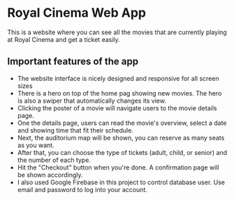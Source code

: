 # Royal Cinema Web App

This is a website where you can see all the movies that are currently playing at Royal Cinema and get a ticket easily.

## Important features of the app
- The website interface is nicely designed and responsive for all screen sizes 
- There is a hero on top of the home pag showing new movies. The hero is also a swiper that automatically changes its view.
- Clicking the poster of a movie will navigate users to the movie details page. 
- One the details page, users can read the movie's overview, select a date and showing time that fit their schedule. 
- Next, the auditorium map will be shown, you can reserve as many seats as you want.
- After that, you can choose the type of tickets (adult, child, or senior) and the number of each type.
- Hit the "Checkout" button when you're done. A confirmation page will be shown accordingly.
- I also used Google Firebase in this project to control database user. Use email and password to log into your account.
